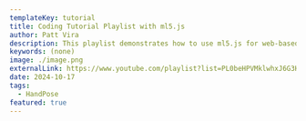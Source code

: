 ```yaml
---
templateKey: tutorial
title: Coding Tutorial Playlist with ml5.js
author: Patt Vira
description: This playlist demonstrates how to use ml5.js for web-based machine learning as well as showcasing how you can combine it with other libraries like p5.js for creative coding and matter.js for physics simulations. Each tutorial is designed to be very interactive and fun, guiding you through exciting projects that show how these tools can work together seamlessly to bring your creative ideas to life.
keywords: (none)
image: ./image.png
externalLink: https://www.youtube.com/playlist?list=PL0beHPVMklwhxJ6G3Hn4uLQTDe4Y562Dr
date: 2024-10-17
tags:
  - HandPose
featured: true
---
```


